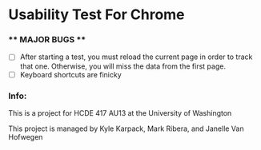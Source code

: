 Usability Test For Chrome
===

### ** MAJOR BUGS **
- [ ] After starting a test, you must reload the current page in order to track that one. Otherwise, you will miss the data from the first page.
- [ ] Keyboard shortcuts are finicky

### Info:
This is a project for HCDE 417 AU13 at the University of Washington

This project is managed by Kyle Karpack, Mark Ribera, and Janelle Van Hofwegen

